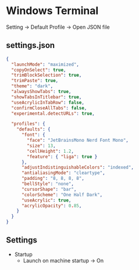 # Windows Terminal

Setting -> Default Profile -> Open JSON file

## settings.json

```json
{
  "launchMode": "maximized",
  "copyOnSelect": true,
  "trimBlockSelection": true,
  "trimPaste": true,
  "theme": "dark",
  "alwaysShowTabs": true,
  "showTabsInTitlebar": true,
  "useAcrylicInTabRow": false,
  "confirmCloseAllTabs": false,
  "experimental.detectURLs": true,

  "profiles": {
    "defaults": {
      "font": {
        "face": "JetBrainsMono Nerd Font Mono",
        "size": 13,
        "cellHeight": 1.2,
        "feature": { "liga": true }
      },
      "adjustIndistinguishableColors": "indexed",
      "antialiasingMode": "cleartype",
      "padding": "8, 8, 8, 8",
      "bellStyle": "none",
      "cursorShape": "bar",
      "colorScheme": "One Half Dark",
      "useAcrylic": true,
      "acrylicOpacity": 0.85,
    }
  }
}
```

## Settings

- Startup
  - Launch on machine startup -> On
